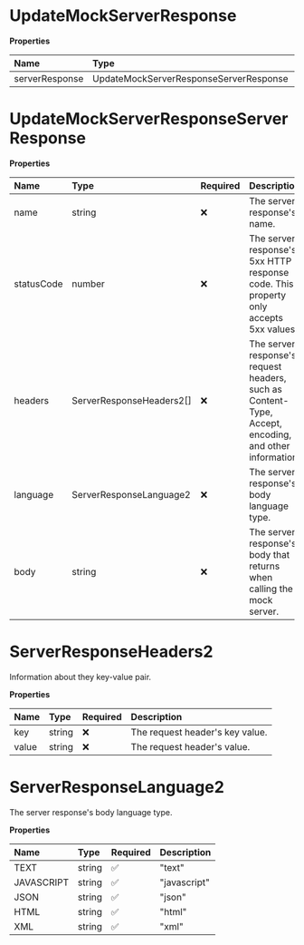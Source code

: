 # UpdateMockServerResponse

**Properties**

| Name           | Type                                   | Required | Description |
| :------------- | :------------------------------------- | :------- | :---------- |
| serverResponse | UpdateMockServerResponseServerResponse | ❌       |             |

# UpdateMockServerResponseServerResponse

**Properties**

| Name       | Type                     | Required | Description                                                                                           |
| :--------- | :----------------------- | :------- | :---------------------------------------------------------------------------------------------------- |
| name       | string                   | ❌       | The server response's name.                                                                           |
| statusCode | number                   | ❌       | The server response's 5xx HTTP response code. This property only accepts 5xx values.                  |
| headers    | ServerResponseHeaders2[] | ❌       | The server response's request headers, such as Content-Type, Accept, encoding, and other information. |
| language   | ServerResponseLanguage2  | ❌       | The server response's body language type.                                                             |
| body       | string                   | ❌       | The server response's body that returns when calling the mock server.                                 |

# ServerResponseHeaders2

Information about they key-value pair.

**Properties**

| Name  | Type   | Required | Description                     |
| :---- | :----- | :------- | :------------------------------ |
| key   | string | ❌       | The request header's key value. |
| value | string | ❌       | The request header's value.     |

# ServerResponseLanguage2

The server response's body language type.

**Properties**

| Name       | Type   | Required | Description  |
| :--------- | :----- | :------- | :----------- |
| TEXT       | string | ✅       | "text"       |
| JAVASCRIPT | string | ✅       | "javascript" |
| JSON       | string | ✅       | "json"       |
| HTML       | string | ✅       | "html"       |
| XML        | string | ✅       | "xml"        |

<!-- This file was generated by liblab | https://liblab.com/ -->
